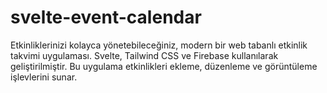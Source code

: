 # svelte-event-calendar
Etkinliklerinizi kolayca yönetebileceğiniz, modern bir web tabanlı etkinlik takvimi uygulaması. Svelte, Tailwind CSS ve Firebase kullanılarak geliştirilmiştir. Bu uygulama etkinlikleri ekleme, düzenleme ve görüntüleme işlevlerini sunar.
